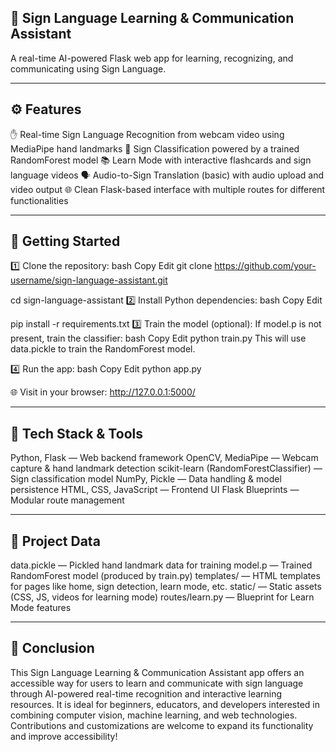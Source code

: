 🧠 Sign Language Learning & Communication Assistant
--------------------------------------------------
A real-time AI-powered Flask web app for learning, recognizing, and communicating using Sign Language.
_______________________________________________________________________________

⚙️ Features
----------------------------------------------------------------------------------------------------
✋ Real-time Sign Language Recognition from webcam video using MediaPipe hand landmarks
🧠 Sign Classification powered by a trained RandomForest model
📚 Learn Mode with interactive flashcards and sign language videos
🗣️ Audio-to-Sign Translation (basic) with audio upload and video output
🌐 Clean Flask-based interface with multiple routes for different functionalities
_______________________________________________________________________________

🚀 Getting Started
-------------------------------------------------------------------------------

1️⃣ Clone the repository:
bash
Copy
Edit
git clone https://github.com/your-username/sign-language-assistant.git

cd sign-language-assistant
2️⃣ Install Python dependencies:
bash
Copy
Edit

pip install -r requirements.txt
3️⃣ Train the model (optional):
If model.p is not present, train the classifier:
bash
Copy
Edit
python train.py
This will use data.pickle to train the RandomForest model.

4️⃣ Run the app:
bash
Copy
Edit
python app.py

🌐 Visit in your browser:
http://127.0.0.1:5000/
_______________________________________________________________________________

🧰 Tech Stack & Tools
--------------------------------------------------
Python, Flask — Web backend framework
OpenCV, MediaPipe — Webcam capture & hand landmark detection
scikit-learn (RandomForestClassifier) — Sign classification model
NumPy, Pickle — Data handling & model persistence
HTML, CSS, JavaScript — Frontend UI
Flask Blueprints — Modular route management
_______________________________________________________________________________

📁 Project Data
--------------------------------------------------
data.pickle — Pickled hand landmark data for training
model.p — Trained RandomForest model (produced by train.py)
templates/ — HTML templates for pages like home, sign detection, learn mode, etc.
static/ — Static assets (CSS, JS, videos for learning mode)
routes/learn.py — Blueprint for Learn Mode features
_______________________________________________________________________________

🎯 Conclusion
----------------------------------------------------------------------------------------------------

This Sign Language Learning & Communication Assistant app offers an accessible way for users to learn and communicate with sign language through AI-powered real-time recognition and interactive learning resources. It is ideal for beginners, educators, and developers interested in combining computer vision, machine learning, and web technologies. Contributions and customizations are welcome to expand its functionality and improve accessibility!

